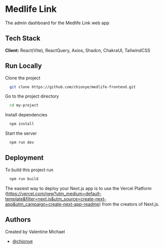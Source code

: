 
# Medlife Link

The admin dashboard for the Medlife Link web app


## Tech Stack

**Client:** React(Vite), ReactQuery, Axios, Shadcn, ChakraUI, TailwindCSS


## Run Locally

Clone the project

```bash
  git clone https://github.com/chionye/medlife-frontend.git
```

Go to the project directory

```bash
  cd my-project
```

Install dependencies

```bash
  npm install
```

Start the server

```bash
  npm run dev
```


## Deployment

To build this project run

```bash
  npm run build
```

The easiest way to deploy your Next.js app is to use the Vercel Platform (https://vercel.com/new?utm_medium=default-template&filter=next.js&utm_source=create-next-app&utm_campaign=create-next-app-readme) from the creators of Next.js.
## Authors
Created by Valentine Michael
- [@chionye](https://www.github.com/chionye)

